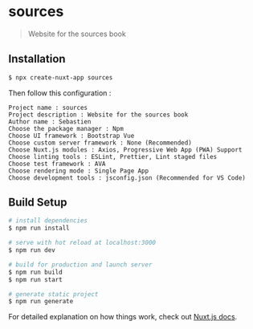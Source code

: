 # sources

> Website for the sources book

## Installation

``` bash
$ npx create-nuxt-app sources
```

Then follow this configuration :

```
Project name : sources
Project description : Website for the sources book
Author name : Sebastien
Choose the package manager : Npm
Choose UI framework : Bootstrap Vue
Choose custom server framework : None (Recommended)
Choose Nuxt.js modules : Axios, Progressive Web App (PWA) Support
Choose linting tools : ESLint, Prettier, Lint staged files
Choose test framework : AVA
Choose rendering mode : Single Page App
Choose development tools : jsconfig.json (Recommended for VS Code)
```

## Build Setup

``` bash
# install dependencies
$ npm run install

# serve with hot reload at localhost:3000
$ npm run dev

# build for production and launch server
$ npm run build
$ npm run start

# generate static project
$ npm run generate
```

For detailed explanation on how things work, check out [Nuxt.js docs](https://nuxtjs.org).
